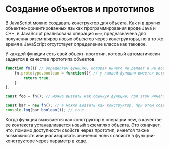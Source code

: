 # Создание объектов и прототипов

В JavaScript можно создавать конструктор для объекта. Как и в других объектно-ориентированных языках программирования вроде Java и С++, в JavaScript реализована операция `new`, предназначена для получения экземпляров новых объектов через конструкторы, но в то же время в JavaScript отсутствует определение класса как таковое.

У каждой функции есть свой объект-прототип, который автоматически задается в качестве прототипа объектов.

```javascript
function fn(){ // определяем функцию, которая ничего не делает и не возвращает
    fn.prototype.boolean = function(){ // у каждой функции имеется встроенный объект-прототип, который можно свободно видоизменять
        return true;
    }
};

const foo = fn(); // можно вызвать как обычную функцию, при этом ничего особенного не происходит

const bar = new fn(); // а можно вызвать как конструктор. При этом создается новый экземпляр объекта, получающий метод из прототипа функции
console.log(bar.boolean()); // true
```

Когда функция вызывается как конструктор в операции new, в качестве ее контекста устанавливается новый экземпляр объекта. Это означает, что, помимо доступности свойств через прототип, имеется также возможность инициализировать значения новых свойств в функции-конструкторе через параметр в коде.
